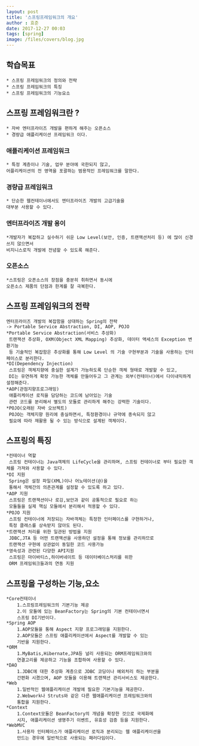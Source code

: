 ```yaml
---
layout: post
title: '스프링프레임워크의 개요'
author : 효준
date: 2017-12-27 00:03
tags: [spring]
image: /files/covers/blog.jpg
---
```


## 학습목표
    * 스프링 프레임워크의 정의와 전략
    * 스프링 프레임워크의 특징
    * 스프링 프레임워크의 기능요소

## 스프링 프레임워크란 ?
    * 자바 엔터프라이즈 개발을 편하게 해주는 오픈소스
    * 경량급 애플리케이션 프레임워크 이다.

    
### 애플리케이션 프레임워크
    * 특정 계층이나 기술, 업무 분야에 국한되지 않고,
    어플리케이션의 전 영역을 포괄하는 범용적인 프레임워크를 말한다.
    
### 경량급 프레임워크
    * 단순한 웹컨테이너에서도 엔터프라이즈 개발의 고급기술을
    대부분 사용할 수 있다.
    
### 엔터프라이즈 개발 용이
    *개발자가 복잡하고 실수하기 쉬운 Low Level(보안, 인증, 트랜잭션처리 등) 에 많이 신경쓰지 않으면서
    비지니스로직 개발에 전념할 수 있도록 해준다.
    
### 오픈소스
    *스프링은 오픈소스의 장점을 충분히 취하면서 동시에
    오픈소스 제품의 단점과 한계를 잘 극복한다.
    
## 스프링 프레임워크의 전략
    엔터프라이즈 개발의 복잡함을 상대하는 Spring의 전략
    -> Portable Service Abstraction, DI, AOP, POJO
    *Portable Service Abstraction(서비스 추상화)
     트랜잭션 추상화, OXM(Object XML Mapping) 추상화, 데이터 액세스의 Exception 변환기능 
     등 기술적인 복잡함은 추상화를 통해 Low Level 의 기술 구현부분과 기술을 사용하는 인터페이스로 분리한다.
    *DI(Dependency Injection)
     스프링은 객체지향에 충실한 설계가 가능하도록 단순한 객체 형태로 개발할 수 있고, 
     DI는 유연하게 확장 가능한 객체를 만들어두고 그 관계는 외부(컨테이너)에서 다이내믹하게 설정해준다.
    *AOP(관점지향프로그래밍)
     애플리케이션 로직을 담당하는 코드에 남아있는 기술
     관련 코드를 분리해서 별도의 모듈로 관리하게 해주는 강력한 기술이다.
    *POJO(오래된 자바 오브젝트)
     POJO는 객체지향 원리에 충실하면서, 특정환경이나 규약에 종속되지 않고 
     필요에 따라 재활용 될 수 있는 방식으로 설계된 객체이다.
     
## 스프링의 특징
    *컨테이너 역할
     스프링 컨테이너는 Java객체의 LifeCycle을 관리하며, 스프링 컨테이너로 부터 필요한 객체를 가져와 사용할 수 있다.
    *DI 지원
     Spring은 설정 파일(XML)이나 어노테이션(@)을 
     통해서 객체간의 의존관계를 설정할 수 있도록 하고 있다.
    *AOP 지원 
     스프링은 트랜잭션이나 로깅,보안과 같이 공통적으로 필요로 하는
     모듈들을 실제 핵심 모듈에서 분리해서 적용할 수 있다.
    *POJO 지원
     스프링 컨테이너에 저장되는 자바객체는 특정한 인터페이스를 구현하거나,
     특정 클래스를 상속받지 않아도 된다.
    *트랜잭션 처리를 위한 일관된 방법을 지원
     JDBC,JTA 등 어떤 트랜잭션을 사용하던 설정을 통해 정보를 관리하므로
     트랜잭션 구현에 상관없이 동일한 코드 사용가능
    *영속성과 관련된 다양한 API지원
     스프링은 마이바티스,하이버네이트 등 데이터베이스처리를 위한
     ORM 프레임워크들과의 연동 지원
     
## 스프링을 구성하는 기능,요소
    *Core컨테이너
        1.스프링프레임워크의 기본기능 제공
        2.이 모듈에 있는 BeanFactory는 Spring의 기본 컨테이너면서
        스프링 DI기반이다.
    *Spring AOP
        1.AOP모듈을 통해 Aspect 지향 프로그래밍을 지원한다.
        2.AOP모듈은 스프링 애플리케이션에서 Aspect를 개발할 수 있는
        기반을 지원한다.
    *ORM
        1.MyBatis,Hibernate,JPA등 널리 사용되는 ORM프레임워크와의
        연결고리를 제공하고 기능을 조합하여 사용할 수 있다.
    *DAO
        1.JDBC에 대한 추상화 계층으로 JDBC 코딩이나 예외처리 하는 부분을
        간편화 시켰으며, AOP 모듈을 이용해 트랜잭션 관리서비스도 제공한다.
    *Web
        1.일반적인 웹애플리케이션 개발에 필요한 기본기능을 제공한다.
        2.Webwork나 Struts와 같은 다른 웹애플리케이션 프레임워크와의
        통합을 지원한다.
    *Context
        1.Context모듈은 BeanFactory의 개념을 확장한 것으로 국제화메
        시지, 애플리케이션 생명주기 이벤트, 유효성 검증 등을 지원한다.
    *WebMVC
        1.사용자 인터페이스가 애플리케이션 로직과 분리되는 웹 애플리케이션을
        만드는 경우에 일반적으로 사용되는 패러다임이다.